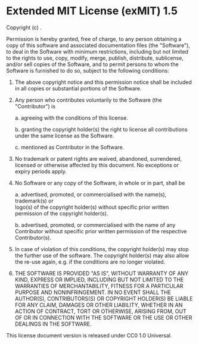 # Extended MIT License (exMIT) 1.5

Copyright (c) <YEAR> <COPYRIGHT HOLDER>.

Permission is hereby granted, free of charge, to any person obtaining a copy of this 
software and associated documentation files (the "Software"), to deal in the Software with 
minimum restrictions, including but not limited to the rights to use, copy, modify, 
merge, publish, distribute, sublicense, and/or sell copies of the Software, and to permit 
persons to whom the Software is furnished to do so, subject to the following conditions:

1. The above copyright notice and this permission notice shall be included in all copies or 
substantial portions of the Software.

2. Any person who contributes voluntarily to the Software (the "Contributor") is
	
	a. agreeing with the conditions of this license.
	
	b. granting the copyright holder(s) the right to license all contributions under 
	   the same license as the Software.
	
	c. mentioned as Contributor in the Software.

3. No trademark or patent rights are waived, abandoned, surrendered, licensed or otherwise 
affected by this document. No exceptions or expiry periods apply.

4. No Software or any copy of the Software, in whole or in part, shall be
	
	a. advertised, promoted, or commercialised with the name(s), trademark(s) or 	
	   logo(s) of the copyright holder(s) without specific prior written permission of 
	   the copyright holder(s).
	
	b. advertised, promoted, or commercialised with the name of any Contributor 
	   without specific prior written permission of the respective Contributor(s).

5. In case of violation of this conditions, the copyright holder(s) may stop the further use 
of the software. The copyright holder(s) may also allow the re-use again, e.g. if the 
conditions are no longer violated.

6. THE SOFTWARE IS PROVIDED "AS IS", WITHOUT WARRANTY OF ANY KIND, EXPRESS OR IMPLIED, 
INCLUDING BUT NOT LIMITED TO THE WARRANTIES OF MERCHANTABILITY, FITNESS FOR A PARTICULAR 
PURPOSE AND NONINFRINGEMENT. IN NO EVENT SHALL THE AUTHOR(S), CONTRIBUTORS(S) OR COPYRIGHT 
HOLDER(S) BE LIABLE FOR ANY CLAIM, DAMAGES OR OTHER LIABILITY, WHETHER IN AN ACTION OF 
CONTRACT, TORT OR OTHERWISE, ARISING FROM, OUT OF OR IN CONNECTION WITH THE SOFTWARE OR THE 
USE OR OTHER DEALINGS IN THE SOFTWARE.


This license document version is released under CC0 1.0 Universal.
